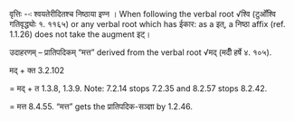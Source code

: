 




वृत्तिः --ः श्वयतेरीदितश्च निष्ठाया इण्न । When following the verbal root √श्वि (टुओँश्वि गतिवृद्ध्योः १. ११६५) or any verbal root which has ईकार: as a इत्, a निष्ठा affix (ref. 1.1.26) does not take the augment इट्।


उदाहरणम् – प्रातिपदिकम् “मत्त” derived from the verbal root √मद् (मदीँ हर्षे ४. १०५).


मद् + क्त 3.2.102

= मद् + त 1.3.8, 1.3.9. Note: 7.2.14 stops 7.2.35 and 8.2.57 stops 8.2.42.

= मत्त 8.4.55. “मत्त” gets the प्रातिपदिक-सञ्ज्ञा by 1.2.46.

